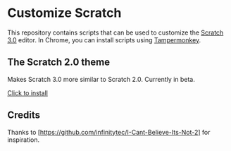 # Customize Scratch

This repository contains scripts that can be used to customize the [Scratch 3.0](https://scratch.mit.edu/) editor. In Chrome, you can install scripts using [Tampermonkey](https://www.tampermonkey.net/).

## The Scratch 2.0 theme

Makes Scratch 3.0 more similar to Scratch 2.0. Currently in beta.

[Click to install](https://github.com/mxmou/customize-scratch/raw/master/scratch2Theme.user.js)

## Credits

Thanks to [https://github.com/infinitytec/I-Cant-Believe-Its-Not-2] for inspiration.

